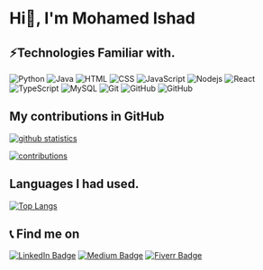 # Hi👋, I'm Mohamed Ishad

## ⚡Technologies Familiar with.
![Python](https://img.shields.io/badge/-python-white?style=square&labelColor=000000&logo=python)
![Java](https://img.shields.io/badge/-java-white?style=square&labelColor=000000&logo=java)
![HTML](https://img.shields.io/badge/-html-white?style=square&labelColor=000000&logo=html5)
![CSS](https://img.shields.io/badge/-css-white?style=square&labelColor=000000&logo=css3)
![JavaScript](https://img.shields.io/badge/-JavaScript-white?style=square&labelColor=000000&logo=javascript)
![Nodejs](https://img.shields.io/badge/-Nodejs-white?style=square&labelColor=000000&logo=Node.js)
![React](https://img.shields.io/badge/-React-white?style=square&labelColor=000000&logo=react)
![TypeScript](https://img.shields.io/badge/-TypeScript-white?style=square&labelColor=000000&logo=typescript)
![MySQL](https://img.shields.io/badge/-MySQL-white?style=square&labelColor=000000&logo=mysql)
![Git](https://img.shields.io/badge/-Git-white?style=square&labelColor=000000&logo=git)
![GitHub](https://img.shields.io/badge/-GitHub-white?style=square&labelColor=000000&logo=github)
![GitHub](https://img.shields.io/badge/-Laravel-white?style=square&labelColor=000000&logo=laravel)
## My contributions in GitHub
[![github statistics](https://github-readme-stats.vercel.app/api?username=Ishad-M-I-M&include_all_commits=true&count_private=true&show_icons=true)](https://github-readme-stats.vercel.app/api?username=Ishad-M-I-M&include_all_commits=true&count_private=true&show_icons=true)

[![contributions](https://github-readme-streak-stats.herokuapp.com/?user=Ishad-M-I-M)](https://github-readme-streak-stats.herokuapp.com/?user=Ishad-M-I-M)


## Languages I had used.
[![Top Langs](https://github-readme-stats.vercel.app/api/top-langs/?username=Ishad-M-I-M&layout=compact&langs_count=8)](https://github-readme-stats.vercel.app/api/top-langs/?username=Ishad-M-I-M&layout=compact&langs_count=8)

## 📞 Find me on
[![LinkedIn Badge](https://img.shields.io/badge/-Mohamed%20Ishad-yellow?style=square&labelColor=ffffff&logo=LinkedIn)](https://www.linkedin.com/in/mohamed-ishad-532b28198)
[![Medium Badge](https://img.shields.io/badge/-@ishadijaz-green?style=square&labelColor=ffffff&logo=Medium)](https://medium.com/@ishadijaz)
[![Fiverr Badge](https://img.shields.io/badge/-mohamedishad-orange?style=square&labelColor=ffffff&logo=fiverr)](https://www.fiverr.com/mohamedishad)
